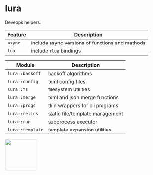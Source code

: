 # lura

Deveops helpers.

| Feature          | Description                                            |
| ---------------- | ------------------------------------------------------ |
| `async`          | include async versions of functions and methods        |
| `lua`            | include `rlua` bindings                                |

| Module           | Description                                            |
| ---------------- | ------------------------------------------------------ |
| `lura::backoff`  | backoff algorithms                                     |
| `lura::config`   | toml config files                                      |
| `lura::fs`       | filesystem utilities                                   |
| `lura::merge`    | toml and json merge functions                          |
| `lura::progs`    | thin wrappers for cli programs                         |
| `lura::relics`   | static file/template management                        |
| `lura::run`      | subprocess executor                                    |
| `lura::template` | template expansion utilities                           |

<p><img src="https://vignette.wikia.nocookie.net/venturebrothers/images/a/a0/Vlcsnap-2013-05-03-17h07m53s124.png/revision/latest/scale-to-width-down/340?cb=20130503071316" width="100">
